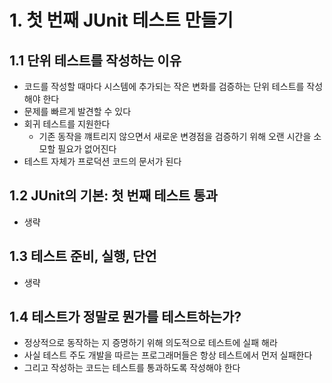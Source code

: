 # 1. 첫 번째 JUnit 테스트 만들기
## 1.1 단위 테스트를 작성하는 이유
- 코드를 작성할 때마다 시스템에 추가되는 작은 변화를 검증하는 단위 테스트를 작성해야 한다
- 문제를 빠르게 발견할 수 있다
- 회귀 테스트를 지원한다
	- 기존 동작을 꺠트리지 않으면서 새로운 변경점을 검증하기 위해 오랜 시간을 소모할 필요가 없어진다
- 테스트 자체가 프로덕션 코드의 문서가 된다

## 1.2 JUnit의 기본: 첫 번째 테스트 통과
- 생략

## 1.3 테스트 준비, 실행, 단언
- 생략

## 1.4 테스트가 정말로 뭔가를 테스트하는가?
- 정상적으로 동작하는 지 증명하기 위해 의도적으로 테스트에 실패 해라
- 사실 테스트 주도 개발을 따르는 프로그래머들은 항상 테스트에서 먼저 실패한다
- 그리고 작성하는 코드는 테스트를 통과하도록 작성해야 한다